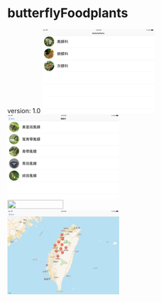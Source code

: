 # butterflyFoodplants
version: 1.0
<img src="https://github.com/seng96/butterflyFoodplants/blob/master/%E5%9C%96%E7%89%87/1.PNG?raw=true" width=50% height=50%/>
<img src="https://github.com/seng96/butterflyFoodplants/blob/master/%E5%9C%96%E7%89%87/2.PNG?raw=true" width=50% height=50%/>
<img src="https://github.com/seng96/butterflyFoodplants/blob/master/%E5%9C%96%E7%89%87/3.PNG?raw=true" width=50% height=50%/>
<img src="https://github.com/seng96/butterflyFoodplants/blob/master/%E5%9C%96%E7%89%87/4.PNG?raw=true" width=50% height=50%/>
